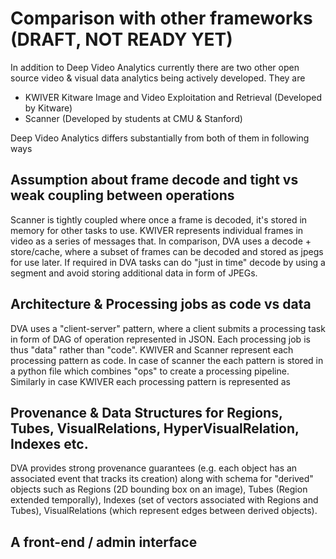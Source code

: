 # Comparison with other frameworks (DRAFT, NOT READY YET)

In addition to Deep Video Analytics currently there are two other open source video & visual data analytics being
actively developed. They are

- KWIVER Kitware Image and Video Exploitation and Retrieval (Developed by Kitware)
- Scanner (Developed by students at CMU & Stanford)

Deep Video Analytics differs substantially from both of them in following ways


## Assumption about frame decode and tight vs weak coupling between operations

Scanner is tightly coupled where once a frame is decoded, it's stored in memory for other tasks to use. KWIVER
represents individual frames in video as a series of messages that. In comparison, DVA uses a decode + store/cache,
where a subset of frames can be decoded and stored as jpegs for use later. If required
in DVA tasks can do "just in time" decode by using a segment and avoid storing additional data in form of JPEGs.


## Architecture & Processing jobs as code vs data

DVA uses a "client-server" pattern, where a client submits a processing task in form of DAG of operation represented in
JSON. Each processing job is thus "data" rather than "code". KWIVER and Scanner represent each processing pattern as
code. In case of scanner the each pattern is stored in a python file which combines "ops" to create a processing pipeline.
Similarly in case KWIVER each processing pattern is represented as


## Provenance & Data Structures for Regions, Tubes, VisualRelations, HyperVisualRelation, Indexes etc.

DVA provides strong provenance guarantees (e.g. each object has an associated event that tracks its creation) along with
schema for "derived" objects such as Regions (2D bounding box on an image), Tubes (Region extended temporally), Indexes
(set of vectors associated with Regions and Tubes), VisualRelations (which represent edges between derived objects).


## A front-end / admin interface


